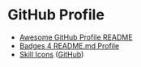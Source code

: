 # GitHub Profile

* [Awesome GitHub Profile README](https://github.com/abhisheknaiidu/awesome-github-profile-readme)
* [Badges 4 README.md Profile](https://github.com/alexandresanlim/Badges4-README.md-Profile)
* [Skill Icons](https://skillicons.dev/) ([GitHub](https://github.com/tandpfun/skill-icons))
